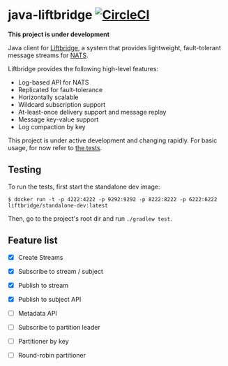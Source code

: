 # java-liftbridge [![CircleCI](https://circleci.com/gh/liftbridge-io/java-liftbridge.svg?style=svg)](https://circleci.com/gh/liftbridge-io/java-liftbridge)

**This project is under development**

Java client for [Liftbridge](https://github.com/liftbridge-io/liftbridge), a system that provides lightweight, fault-tolerant message streams for [NATS](https://nats.io).

Liftbridge provides the following high-level features:

- Log-based API for NATS
- Replicated for fault-tolerance
- Horizontally scalable
- Wildcard subscription support
- At-least-once delivery support and message replay
- Message key-value support
- Log compaction by key

This project is under active development and changing rapidly. For basic usage, for now refer to [the tests](src/test/java/io/liftbridge).

## Testing

To run the tests, first start the standalone dev image:

```
$ docker run -t -p 4222:4222 -p 9292:9292 -p 8222:8222 -p 6222:6222 liftbridge/standalone-dev:latest
```

Then, go to the project's root dir and run `./gradlew test`.

## Feature list

- [X] Create Streams
- [X] Subscribe to stream / subject
- [X] Publish to stream
- [X] Publish to subject API
- [ ] Metadata API
- [ ] Subscribe to partition leader
- [ ] Partitioner by key
- [ ] Round-robin partitioner

